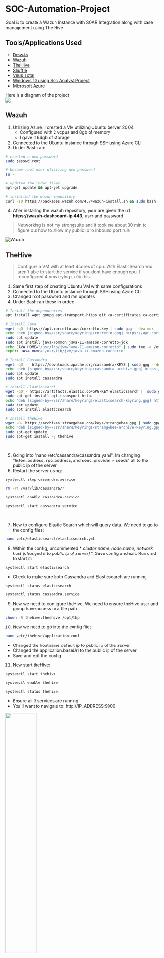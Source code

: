 # SOC-Automation-Project
Goal is to create a Wazuh Instance with SOAR Integration along with case management using The Hive

## Tools/Applications Used
- [Draw.io](draw.io)
- [Wazuh](https://wazuh.com/)
- [TheHive](https://thehive-project.org/)
- [Shuffle](https://shuffler.io/)
- [Virus Total](https://www.virustotal.com/gui/home/upload)
- [Windows 10 using Soc Analyst Project](https://github.com/kyhomelab/SOC-Lab/tree/main)
- [Microsoft Azure](https://azure.microsoft.com/en-us)


Here is a diagram of the project
<br> <img src="https://i.imgur.com/JdbiEBI.png"> <br>


## Wazuh
1. Utilizing Azure, I created a VM utilizing Ubuntu Server 20.04
   - Configured with 2 vcpus and 8gb of memory
   - I gave it 64gb of storage
2. Connected to the Ubuntu instance through SSH using Azure CLI
3. Under Bash ran:
```bash
# created a new password
sudo passwd root
```
```bash
# became root user utilizing new password
su -
```
```bash
# updated the index files
apt-get update && apt-get upgrade
```
```bash
# installed the wazuh repository
curl -sO https://packages.wazuh.com/4.7/wazuh-install.sh && sudo bash ./wazuh-install.sh -a
```
4. After installing the wazuh repository, your are given the url **https://wazuh-dashboard-ip:443**, user and password
> Networking is not my strongsuite and it took me about 30 min to figure out how to allow my public ip to inbound port rule

![Wazuh](https://i.imgur.com/bV9bXSR.png) <br>

## TheHive
> Configure a VM with at least 4cores of cpu. With ElasticSearch you aren't able to start the service if you dont have enough cpu. I reconfigured 4 vms trying to fix this.

1. Same first step of creating Ubuntu VM with same configurations
2. Connected to the Ubuntu instance through SSH using Azure CLI
3. Changed root password and ran updates
4. Under Bash ran these in order:
```bash
# Install the dependencies
apt install wget gnupg apt-transport-https git ca-certificates ca-certificates-java curl  software-properties-common python3-pip lsb-release
```
```bash
# Install Java
wget -qO- https://apt.corretto.aws/corretto.key | sudo gpg --dearmor  -o /usr/share/keyrings/corretto.gpg
echo "deb [signed-by=/usr/share/keyrings/corretto.gpg] https://apt.corretto.aws stable main" |  sudo tee -a /etc/apt/sources.list.d/corretto.sources.list
sudo apt update
sudo apt install java-common java-11-amazon-corretto-jdk
echo JAVA_HOME="/usr/lib/jvm/java-11-amazon-corretto" | sudo tee -a /etc/environment 
export JAVA_HOME="/usr/lib/jvm/java-11-amazon-corretto"
```
```bash
# Install Cassandra
wget -qO -  https://downloads.apache.org/cassandra/KEYS | sudo gpg --dearmor  -o /usr/share/keyrings/cassandra-archive.gpg
echo "deb [signed-by=/usr/share/keyrings/cassandra-archive.gpg] https://debian.cassandra.apache.org 40x main" |  sudo tee -a /etc/apt/sources.list.d/cassandra.sources.list
sudo apt update
sudo apt install cassandra
```
```bash
# Install ElasticSearch
wget -qO - https://artifacts.elastic.co/GPG-KEY-elasticsearch |  sudo gpg --dearmor -o /usr/share/keyrings/elasticsearch-keyring.gpg
sudo apt-get install apt-transport-https
echo "deb [signed-by=/usr/share/keyrings/elasticsearch-keyring.gpg] https://artifacts.elastic.co/packages/7.x/apt stable main" |  sudo tee /etc/apt/sources.list.d/elastic-7.x.list
sudo apt update
sudo apt install elasticsearch
```
```bash
# Install TheHive
wget -O- https://archives.strangebee.com/keys/strangebee.gpg | sudo gpg --dearmor -o /usr/share/keyrings/strangebee-archive-keyring.gpg
echo 'deb [signed-by=/usr/share/keyrings/strangebee-archive-keyring.gpg] https://deb.strangebee.com thehive-5.2 main' | sudo tee -a /etc/apt/sources.list.d/strangebee.list
sudo apt-get update
sudo apt-get install -y thehive
```
<br>

5. Going into "nano /etc/cassandra/cassandra.yaml", Im changing "listen_address, rpc_address, and seed_provider > seeds" all to the public ip of the server
6. Restart the server using:
```bash
systemctl stop cassandra.service
```
```bash
rm -rf /var/lib/cassandra/*
```
```bash
systemctl enable cassandra.service
```
```bash
systemctl start cassandra.service
```
<br>

7. Now to configure Elastic Search which will query data. We need to go to the config files:
```bash
nano /etc/elasticsearch/elasticsearch.yml
```
8. Within the config, uncommented * *cluster name, node.name, network host (changed it to public ip of server)* *. Save config and exit. Run cmd to start it:
```bash
systemctl start elasticsearch
```
- Check to make sure both Cassandra and Elasticsearch are running
```bash
systemctl status elasticsearch
```
```bash
systemctl status cassandra.service
```

9. Now we need to configure theHive. We need to ensure theHive user and group have access to a file path
```bash
chown -R thehive:theehive /opt/thp
```
10. Now we need to go into the config files:
```bash
nano /etc/thehive/application.conf
```
- Changed the hostname default ip to public ip of the server
- Changed the application.baseUrl to the public ip of the server
- Save and exit the config
11. Now start theHive:
```bash
systemctl start thehive
```
```bash
systemctl enable thehive
```
```bash
systemctl status thehive
```
- Ensure all 3 services are running
- You'll want to navigate to: http://IP_ADDRESS:9000

<img src="https://i.imgur.com/RTReWi6.png" width="45%" height="45%">

## Configuring Dashboards
1. Navigating to the Wazuh Dashboard and logging in (I recommend doing this on the Windows VM)
2. Click on Add Agent and you should get this page here:
<br> <img src="https://i.imgur.com/0fZuzN8.png" width="45%" height="45%"> <br>
- Choose Windows > Enter Wazuh Public Server Address > and you will get a command to run in powershell (example):
```bash
Invoke-WebRequest -Uri https://packages.wazuh.com/4.x/windows/wazuh-agent-4.7.1-1.msi -OutFile ${env.tmp}\wazuh-agent; msiexec.exe /i ${env.tmp}\wazuh-agent /q WAZUH_MANAGER='1.1.1.1' WAZUH_AGENT_NAME='mydfir' WAZUH_REGISTRATION_SERVER='1.1.1.1'
```
- Run this in the Windows 10 powershell with admin privileges followed by:
```bash
net start wazuhsvc
```
- Now when I go back to the dashboard it shows a connection, and I can see this dashboard:
<br> <img src="https://i.imgur.com/qDmbJyT.png" width="45%" height="45%"> <br>
> The dashboard is typically blank but this is running on my [SOC Lab](https://github.com/kyhomelab/SOC-Lab/tree/main) so theres events already)
- Utilizing [Mimikatz](https://github.com/gentilkiwi/mimikatz/releases/tag/2.2.0-20220919) I'm going to set up custom alerts
3. After downloading Mimikatz, and extracting it, I use powershell to run it. Wazuh picks up the event shown here:
<br> <img src="https://i.imgur.com/YZG1sIH.png" width="45%" height="45%"> <br>
4. From the Home Dashbolard go to the dropdown arrow > Management > Rules > Manage Rules Files > Custom Rules > Edit (pencil icon) > and paste in this rule above **</group>** :
  ```bash
  <rule id="100003" level="15">
    <if_group>sysmon_event1</if_group>
    <field name="win.eventdata.originalFileName" type="pcre2">(?i)mimikatz\.exe</field>
    <description>Mimikatz Usage Detected</description>
    <mitre>
      <id>T1003</id>
    </mitre>
  </rule>
  ```
- After saving and reataring the mananger, I restart Mimikatz, go to the dashboard and now it has a description and event ID:
<br> <img src="https://i.imgur.com/ukqYkPK.png" width="45%" height="45%"> <br>

## Shuffle
1. Naviagting to [Shuffle](https://shuffler.io/) I create an account, and create a new workflow
2. Utilizing a webhook, and the URI, I will add it to the Wazuh CLI utilizing this line:
```bash
<integration>
  <name>shuffle</name>
  <hook_url>WEBHOOK_URL</hook_url>
  <rule_id>100003</rule_id>
  <alert_format>json</alert_format>
</integration>
```
- After, I restart the services, stop and restart mimikatz, and looking on Shuffle, it comes through:
<br> <img src="https://i.imgur.com/snIP8fE.png" width="45%" height="45%"> <br>
3. Created an account on [Virus Total](https://www.virustotal.com/gui/home/upload) and created an account to get my api
4. Back to Shuffle, on my workflow I added the Virus Total app, authenticated using my API, and re ran the exececution so that Virus Total is now pushing
> Setting up the SOAR platform I recieve the Wazuh alert, utilize Regex to parse out the 256 hash, and use Virus Total to check the reputation

## theHive
1. Log into theHive instance, I created a personal analyst account as well as a SOAR user account. I created an API Key for the SOAR user
2. Back on Shuffle, I added theHive app to the workflow, added my API Key as well as the public IP of theHive
   - The action I set was for an alert with a custom date, description, summary, tags, and title
   - Running the workflow again, it successfully goes through all the way to theHive and I get this Alert:
<br> <img src="https://i.imgur.com/zLlTz0R.png" width="45%" height="45%"> <br>
<br> <img src="https://i.imgur.com/qokbn1o.png" width="45%" height="45%"> <br>

